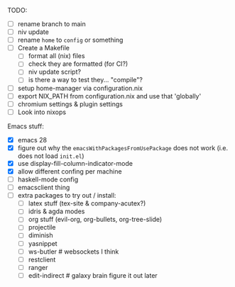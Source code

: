 TODO:
- [ ] rename branch to main
- [ ] niv update
- [ ] rename `home` to `config` or something
- [ ] Create a Makefile
    - [ ] format all (nix) files
	- [ ] check they are formatted (for CI?)
	- [ ] niv update script?
	- [ ] is there a way to test they... "compile"?
- [ ] setup home-manager via configuration.nix
- [ ] export NIX_PATH from configuration.nix and use that 'globally'
- [ ] chromium settings & plugin settings
- [ ] Look into nixops

Emacs stuff:
- [x] emacs 28
- [x] figure out why the `emacsWithPackagesFromUsePackage` does not work (i.e. does not load `init.el`)
- [x] use display-fill-column-indicator-mode
- [x] allow different confing per machine
- [ ] haskell-mode config
- [ ] emacsclient thing
- [ ] extra packages to try out / install:
	- [ ] latex stuff (tex-site & company-acutex?)
	- [ ] idris & agda modes
	- [ ] org stuff (evil-org, org-bullets, org-tree-slide)
	- [ ] projectile
	- [ ] diminish
	- [ ] yasnippet
    - [ ] ws-butler # websockets I think
    - [ ] restclient
    - [ ] ranger
    - [ ] edit-indirect # galaxy brain figure it out later
